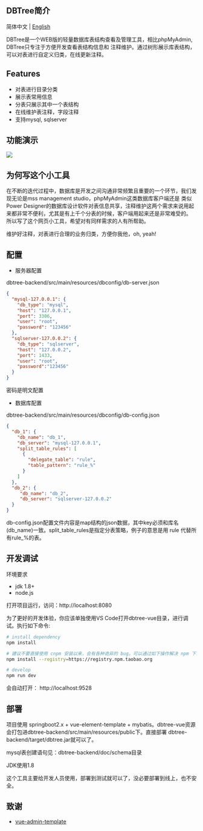 ## DBTree简介

简体中文 | [English](./README-EN.md)

DBTree是一个WEB版的轻量数据库表结构查看及管理工具，相比phpMyAdmin, DBTree只专注于方便开发查看表结构信息和
注释维护。通过树形展示库表结构，可以对表进行自定义归类，在线更新注释。

## Features

* 对表进行目录分类
* 展示表常用信息
* 分表只展示其中一个表结构
* 在线维护表注释，字段注释
* 支持mysql, sqlserver

## 功能演示

<img src="./dbtree_demo.gif" />

## 为何写这个小工具

在不断的迭代过程中，数据库是开发之间沟通非常频繁且重要的一个环节，我们发现无论是mss management studio，phpMyAdmin这类数据库客户端还是
类似Power Designer的数据库设计软件对表信息共享，注释维护这两个需求来说用起来都非常不便利，尤其是有上千个分表的时候，客户端用起来还是非常难受的。
所以写了这个网页小工具，希望对有同样需求的人有所帮助。  

维护好注释，对表进行合理的业务归类，方便你我他，oh, yeah!

## 配置

* 服务器配置

dbtree-backend/src/main/resources/dbconfig/db-server.json
```json
{
  "mysql-127.0.0.1": {
    "db_type": "mysql",
    "host": "127.0.0.1",
    "port": 3306,
    "user": "root",
    "password": "123456"
  },
  "sqlserver-127.0.0.2": {
    "db_type": "sqlserver",
    "host": "127.0.0.2",
    "port": 1433,
    "user": "root",
    "password":"123456"
  }
}
```
密码是明文配置

* 数据库配置

dbtree-backend/src/main/resources/dbconfig/db-config.json
```json
{
  "db_1": {
    "db_name": "db_1",
    "db_server": "mysql-127.0.0.1",
    "split_table_rules": [
      {
        "delegate_table": "rule",
        "table_pattern": "rule_%"
      }
    ]
  },
  "db_2": {
     "db_name": "db_2",
     "db_server": "sqlserver-127.0.0.2"
  }
}
```
db-config.json配置文件内容是map结构的json数据，其中key必须和库名(db_name)一致。split_table_rules是指定分表策略，例子的意思是用 rule 代替所有rule_%的表。

## 开发调试

环境要求
* jdk 1.8+
* node.js

打开项目运行，访问：http://localhost:8080 

为了更好的开发体验，你应该单独使用VS Code打开dbtree-vue目录，进行调试。执行如下命令:

```bash
# install dependency
npm install

# 建议不要直接使用 cnpm 安装以来，会有各种诡异的 bug。可以通过如下操作解决 npm 下载速度慢的问题
npm install --registry=https://registry.npm.taobao.org

# develop
npm run dev
```

会自动打开： http://localhost:9528

## 部署

项目使用 springboot2.x + vue-element-template + mybatis。dbtree-vue资源会打包进dbtree-backend/src/main/resources/public下。直接部署
dbtree-backend/target/dbtree.jar就可以了。  

mysql表创建语句见：dbtree-backend/doc/schema目录

JDK使用1.8

这个工具主要给开发人员使用，部署到测试就可以了，没必要部署到线上，也不安全。

## 致谢

- [vue-admin-template](https://github.com/PanJiaChen/vue-admin-template)


